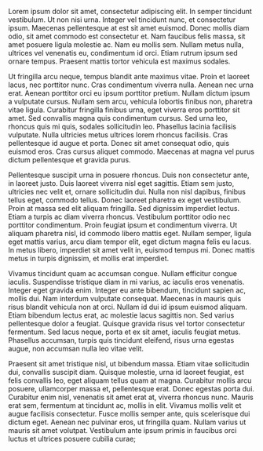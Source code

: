 Lorem ipsum dolor sit amet, consectetur adipiscing elit. In semper tincidunt vestibulum. Ut non nisi urna. Integer vel tincidunt nunc, et consectetur ipsum. Maecenas pellentesque at est sit amet euismod. Donec mollis diam odio, sit amet commodo est consectetur et. Nam faucibus felis massa, sit amet posuere ligula molestie ac. Nam eu mollis sem. Nullam metus nulla, ultrices vel venenatis eu, condimentum id orci. Etiam rutrum ipsum sed ornare tempus. Praesent mattis tortor vehicula est maximus sodales.

Ut fringilla arcu neque, tempus blandit ante maximus vitae. Proin et laoreet lacus, nec porttitor nunc. Cras condimentum viverra nulla. Aenean nec urna erat. Aenean porttitor orci eu ipsum porttitor pretium. Nullam dictum ipsum a vulputate cursus. Nullam sem arcu, vehicula lobortis finibus non, pharetra vitae ligula. Curabitur fringilla finibus urna, eget viverra eros porttitor sit amet. Sed convallis magna quis condimentum cursus. Sed urna leo, rhoncus quis mi quis, sodales sollicitudin leo. Phasellus lacinia facilisis vulputate. Nulla ultricies metus ultrices lorem rhoncus facilisis. Cras pellentesque id augue et porta. Donec sit amet consequat odio, quis euismod eros. Cras cursus aliquet commodo. Maecenas at magna vel purus dictum pellentesque et gravida purus.

Pellentesque suscipit urna in posuere rhoncus. Duis non consectetur ante, in laoreet justo. Duis laoreet viverra nisl eget sagittis. Etiam sem justo, ultricies nec velit et, ornare sollicitudin dui. Nulla non nisl dapibus, finibus tellus eget, commodo tellus. Donec laoreet pharetra ex eget vestibulum. Proin at massa sed elit aliquam fringilla. Sed dignissim imperdiet lectus. Etiam a turpis ac diam viverra rhoncus. Vestibulum porttitor odio nec porttitor condimentum. Proin feugiat ipsum et condimentum viverra. Ut aliquam pharetra nisl, id commodo libero mattis eget. Nullam semper, ligula eget mattis varius, arcu diam tempor elit, eget dictum magna felis eu lacus. In metus libero, imperdiet sit amet velit in, euismod tempus mi. Donec mattis metus in turpis dignissim, et mollis erat imperdiet.

Vivamus tincidunt quam ac accumsan congue. Nullam efficitur congue iaculis. Suspendisse tristique diam in mi varius, ac iaculis eros venenatis. Integer eget gravida enim. Integer eu ante bibendum, tincidunt sapien ac, mollis dui. Nam interdum vulputate consequat. Maecenas in mauris quis risus blandit vehicula non at orci. Nullam id dui id ipsum euismod aliquam. Etiam bibendum lectus erat, ac molestie lacus sagittis non. Sed varius pellentesque dolor a feugiat. Quisque gravida risus vel tortor consectetur fermentum. Sed lacus neque, porta et ex sit amet, iaculis feugiat metus. Phasellus accumsan, turpis quis tincidunt eleifend, risus urna egestas augue, non accumsan nulla leo vitae velit.

Praesent sit amet tristique nisl, ut bibendum massa. Etiam vitae sollicitudin dui, convallis suscipit diam. Quisque molestie, urna id laoreet feugiat, est felis convallis leo, eget aliquam tellus quam at magna. Curabitur mollis arcu posuere, ullamcorper massa et, pellentesque erat. Donec egestas porta dui. Curabitur enim nisl, venenatis sit amet erat at, viverra rhoncus nunc. Mauris erat sem, fermentum at tincidunt ac, mollis in elit. Vivamus mollis velit et augue facilisis consectetur. Fusce mollis semper ante, quis scelerisque dui dictum eget. Aenean nec pulvinar eros, ut fringilla quam. Nullam varius ut mauris sit amet volutpat. Vestibulum ante ipsum primis in faucibus orci luctus et ultrices posuere cubilia curae;